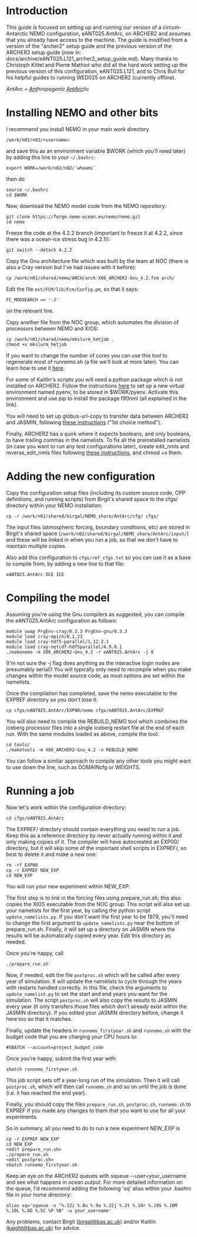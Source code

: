 # Introduction

This guide is focused on setting up and running our version of a circum-Antarctic NEMO configuration, eANT025.AntArc, on ARCHER2 and assumes that you already have access to the machine. The guide is modified from a version of the "archer2" setup guide and the previous version of the ARCHER2 setup guide (now in: docs/archive/eANT025.L121_archer2_setup_guide.md). Many thanks to Christoph Kittel and Pierre Mathiot who did all the hard work setting up the previous version of this configuration, eANT025.L121, and to Chris Bull for his helpful guides to running WED025 on ARCHER2 (currently offline).

*AntArc = <ins>Ant</ins>hropogenic <ins>AntArc</ins>tic*
# Installing NEMO and other bits

I recommend you install NEMO in your main work directory

    /work/n02/n02/<username>

and save this as an environment variable $WORK (which you'll need later) by adding this line to your `~/.bashrc`:

    export WORK=/work/n02/n02/`whoami`

then do

    source ~/.bashrc
    cd $WORK

Now, download the NEMO model code from the NEMO repository:

    git clone https://forge.nemo-ocean.eu/nemo/nemo.git
    cd nemo

Freeze the code at the 4.2.2 branch (important to freeze it at 4.2.2, since there was a ocean-ice stress bug in 4.2.1!):

    git switch --detach 4.2.2

Copy the Gnu architecture file which was built by the team at NOC (there is also a Cray version but I've had issues with it before):

    cp /work/n01/shared/nemo/ARCH/arch-X86_ARCHER2-Gnu_4.2.fcm arch/

Edit the file `ext/FCM/lib/Fcm/Config.pm`, so that it says:

    FC_MODSEARCH => '-J'

on the relevant line.

Copy another file from the NOC group, which automates the division of processors between NEMO and XIOS:

    cp /work/n01/shared/nemo/mkslurm_hetjob .
    chmod +x mkslurm_hetjob

If you want to change the number of cores you can use this tool to regenerate most of runnemo.sh (a file we'll look at more later). You can learn how to use it [here](https://docs.archer2.ac.uk/research-software/nemo/).

For some of Kaitlin's scripts you will need a python package which is not installed on ARCHER2. Follow the instructions [here](https://docs.archer2.ac.uk/user-guide/python/) to set up a new virtual environment named pyenv, to be stored in $WORK/pyenv. Activate this environment and use pip to install the package f90nml (all explained in the link).

You will need to set up globus-url-copy to transfer data between ARCHER2 and JASMIN, following [these instructions](https://help.jasmin.ac.uk/article/4997-transfers-from-archer2) ("1st choice method"). 

Finally, ARCHER2 has a quirk where it expects booleans, and only booleans, to have trailing commas in the namelists. To fix all the preinstalled namelists (in case you want to run any test configurations later), create edit_nmls and reverse_edit_nmls files following [these instructions](https://forge.ipsl.jussieu.fr/nemo/ticket/2653), and chmod +x them.    

# Adding the new configuration

Copy the configuration setup files (including its custom source code, CPP definitions, and running scripts) from Birgit's shared space to the cfgs/ directory within your NEMO installation:

    cp -r /work/n02/shared/birgal/NEMO_share/AntArc/cfg/ cfgs/

The input files (atmospheric forcing, boundary conditions, etc) are stored in Birgit's shared space (`/work/n02/shared/birgal/NEMO_share/AntArc/input/`) and these will be linked in when you run a job, so that we don't have to maintain multiple copies.

Also add this configuration to `cfgs/ref_cfgs.txt` so you can use it as a base to compile from, by adding a new line to that file:

    eANT025.AntArc OCE ICE

# Compiling the model

Assuming you're using the Gnu compilers as suggested, you can compile the eANT025.AntArc configuration as follows:

    module swap PrgEnv-cray/8.3.3 PrgEnv-gnu/8.3.3
    module load cray-mpich/8.1.23 
    module load cray-hdf5-parallel/1.12.2.1 
    module load cray-netcdf-hdf5parallel/4.9.0.1
    ./makenemo -m X86_ARCHER2-Gnu_4.2 -r eANT025.AntArc -j 8

(I'm not sure the -j flag does anything as the interactive login nodes are presumably serial!) You will typically only need to recompile when you make changes within the model source code, as most options are set within the namelists.

Once the compilation has completed, save the nemo executable to the EXPREF directory so you don't lose it:

    cp cfgs/eANT025.AntArc/EXP00/nemo cfgs/eANT025.AntArc/EXPREF

You will also need to compile the REBUILD_NEMO tool which combines the iceberg processor files into a single iceberg restart file at the end of each run. With the same modules loaded as above, compile the tool:

    cd tools/
    ./maketools -m X86_ARCHER2-Gnu_4.2 -n REBUILD_NEMO

You can follow a similar approach to compile any other tools you might want to use down the line, such as DOMAINcfg or WEIGHTS.
# Running a job

Now let's work within the configuration directory:

    cd cfgs/eANT025.AntArc

The EXPREF/ directory should contain everything you need to run a job. Keep this as a reference directory by never actually running within it and only making copies of it. The compiler will have autocreated an EXP00/ directory, but it will skip some of the important shell scripts in EXPREF/, so best to delete it and make a new one:

    rm -rf EXP00
    cp -r EXPREF NEW_EXP
    cd NEW_EXP

You will run your new experiment within NEW_EXP.

The first step is to link in the forcing files using prepare_run.sh; this also copies the XIOS executable from the NOC group. This script will also set up your namelists for the first year, by calling the python script `update_namelists.py`. If you don't want the first year to be 1979, you'll need to change the first argument to `update_namelists.py` near the bottom of prepare_run.sh. Finally, it will set up a directory on JASMIN where the results will be automatically copied every year. Edit this directory as needed.

Once you're happy, call

    ./prepare_run.sh

Now, if needed, edit the file `postproc.sh` which will be called after every year of simulation. It will update the namelists to cycle through the years with restarts handled correctly. In this file, check the arguments to `update_namelist.py` to set the start and end years you want for the simulation. The script `postproc.sh` will also copy the results to JASMIN every year (it only transfers those files which don't already exist within the JASMIN directory). If you edited your JASMIN directory before, change it here too so that it matches.

Finally, update the headers in `runnemo_firstyear.sh` and `runnemo.sh` with the budget code that you are charging your CPU hours to:

    #SBATCH --account=project_budget_code

Once you're happy, submit the first year with:

    sbatch runnemo_firstyear.sh

This job script sets off a year-long run of the simulation. Then it will call `postproc.sh`, which will then call `runnemo.sh` and so on until the job is done (i.e. it has reached the end year).

Finally, you should copy the files `prepare_run.sh`, `postproc.sh`, `runnemo.sh` to EXPREF if you made any changes to them that you want to use for all your experiments.

So in summary, all you need to do to run a new experiment NEW_EXP is

    cp -r EXPREF NEW_EXP
    cd NEW_EXP
    <edit prepare_run.sh>
    ./prepare_run.sh
    <edit postproc.sh>
    sbatch runnemo_firstyear.sh

Keep an eye on the ARCHER2 queues with squeue --user=your_username and see what happens in ocean.output. For more detailed information on the queue, I'd recommend adding the following 'sq' alias within your .bashrc file in your home directory: 
    
    alias sq='squeue -o "%.12i %.8u %.9a %.22j %.2t %.10r %.19S %.10M %.10L %.6D %.5C %P %N" -u your_username'

Any problems, contact Birgit (<birgal@bas.ac.uk>) and/or Kaitlin (<kaight@bas.ac.uk>) for advice.
